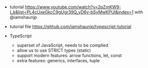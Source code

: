- tutorial <https://www.youtube.com/watch?v=2pZmKW9-I_k&list=PL4cUxeGkcC9gUgr39Q_yD6v-bSyMwKPUI&index=1> with @iamshaunjp
- tutorial file <https://github.com/iamshaunjp/typescript-tutorial>

- TypeScript
  - superset of JavaScript, needs to be complied
  - allow us to use STRICT types (static)
  - support modern features: arrow functions, let, const
  - extra features: generics, interfaces, tuple
